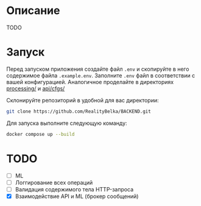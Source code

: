 # Описание

TODO

# Запуск

Перед запуском приложения создайте файл `.env` и скопируйте в него содержимое файла `.example.env`. Заполните `.env` файл в соответствии с вашей конфигурацией. Аналогичное проделайте в директориях [processing/](processing/) и [api/cfgs/](api/cfgs/)

Склонируйте репозиторий в удобной для вас директории:

```sh
git clone https://github.com/RealityBelka/BACKEND.git
```

Для запуска выполните следующую команду:

```sh
docker compose up --build
```

# TODO 

- [ ] ML
- [ ] Логгирование всех операций
- [ ] Валидация содержимого тела HTTP-запроса
- [x] Взаимодействие API и ML (брокер сообщений)
